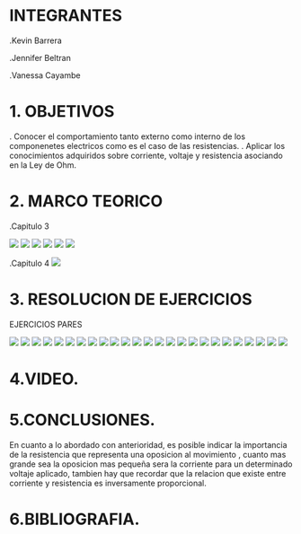 # INTEGRANTES

.Kevin Barrera

.Jennifer Beltran

.Vanessa Cayambe

# 1. OBJETIVOS

. Conocer el comportamiento tanto externo como interno de los componenetes electricos como es el caso de las resistencias.
. Aplicar los conocimientos adquiridos sobre corriente, voltaje y resistencia asociando  en la Ley de Ohm.


# 2. MARCO TEORICO

.Capitulo 3

![](https://github.com/Kevinsan21/imagenesinforme2/blob/main/resitencia1.png)
![](https://github.com/Kevinsan21/imagenesinforme2/blob/main/resistencia2.png)
![](https://github.com/Kevinsan21/imagenesinforme2/blob/main/resistencia3.png)
![](https://github.com/Kevinsan21/imagenesinforme2/blob/main/resistencia4.png)
![](https://github.com/Kevinsan21/imagenesinforme2/blob/main/resistencia5.png)
![](https://github.com/Kevinsan21/imagenesinforme2/blob/main/resistencia6.png)

.Capitulo 4
![](https://github.com/Kevinsan21/imagenesinforme2/blob/main/Book%20Review%20Mind%20Map.png)


# 3. RESOLUCION DE EJERCICIOS

EJERCICIOS PARES 

![](https://github.com/Kevinsan21/imagenesinforme2/blob/main/1.jpg)
![](https://github.com/Kevinsan21/imagenesinforme2/blob/main/2.jpg)
![](https://github.com/Kevinsan21/imagenesinforme2/blob/main/3.jpg)
![](https://github.com/Kevinsan21/imagenesinforme2/blob/main/4.jpg)
![](https://github.com/Kevinsan21/imagenesinforme2/blob/main/5.jpg)
![](https://github.com/Kevinsan21/imagenesinforme2/blob/main/6.jpg)
![](https://github.com/Kevinsan21/imagenesinforme2/blob/main/7.jpg)
![](https://github.com/Kevinsan21/imagenesinforme2/blob/main/8.jpg)
![](https://github.com/Kevinsan21/imagenesinforme2/blob/main/9.jpg)
![](https://github.com/Kevinsan21/imagenesinforme2/blob/main/10.jpg)
![](https://github.com/Kevinsan21/imagenesinforme2/blob/main/11.jpg)
![](https://github.com/Kevinsan21/imagenesinforme2/blob/main/Circuitos3_1.jpg)
![](https://github.com/Kevinsan21/imagenesinforme2/blob/main/Circuitos3_2.jpg)
![](https://github.com/Kevinsan21/imagenesinforme2/blob/main/Circuitos3_3.jpg)
![](https://github.com/Kevinsan21/imagenesinforme2/blob/main/Circuitos3_4.jpg)
![](https://github.com/Kevinsan21/imagenesinforme2/blob/main/Circuitos3_5.jpg)
![](https://github.com/Kevinsan21/imagenesinforme2/blob/main/Circuitos3_6.jpg)
![](https://github.com/Kevinsan21/imagenesinforme2/blob/main/Circuitos3_7.jpg)
![](https://github.com/Kevinsan21/imagenesinforme2/blob/main/Circuitos3_8.jpg)
![](https://github.com/Kevinsan21/imagenesinforme2/blob/main/Circuitos-electricos_page-0001.jpg)
![](https://github.com/Kevinsan21/imagenesinforme2/blob/main/Circuitos-electricos_page-0002.jpg)
![](https://github.com/Kevinsan21/imagenesinforme2/blob/main/Circuitos-electricos_page-0003.jpg)
![](https://github.com/Kevinsan21/imagenesinforme2/blob/main/Circuitos-electricos_page-0004.jpg)
![](https://github.com/Kevinsan21/imagenesinforme2/blob/main/Circuitos-electricos_page-0005.jpg)
![](https://github.com/Kevinsan21/imagenesinforme2/blob/main/Circuitos-electricos_page-0006.jpg)
# 4.VIDEO.


# 5.CONCLUSIONES.
En cuanto a lo abordado con anterioridad, es posible indicar la importancia de  la resistencia  que representa una oposicion al movimiento , cuanto mas grande sea  la  oposicion mas pequeña sera la corriente para un determinado voltaje aplicado, tambien hay que recordar que la relacion que existe entre  corriente y resistencia es inversamente proporcional.




# 6.BIBLIOGRAFIA.

